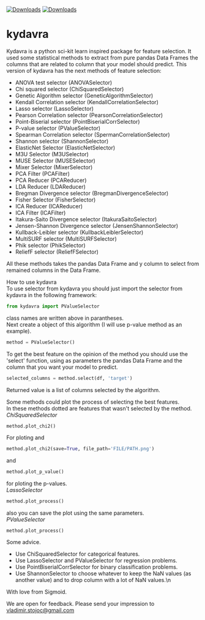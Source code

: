 [![Downloads](https://static.pepy.tech/badge/kydavra)](https://pepy.tech/project/kydavra)
[![Downloads](https://static.pepy.tech/badge/kydavra/month)](https://pepy.tech/project/kydavra)

# kydavra
Kydavra is a python sci-kit learn inspired package for feature selection. It used some statistical methods to extract from pure pandas Data Frames the columns that are related to column that your model should predict.
This version of kydavra has the next methods of feature selection:
* ANOVA test selector (ANOVASelector)
* Chi squared selector (ChiSquaredSelector)
* Genetic Algorithm selector (GeneticAlgorithmSelector)
* Kendall Correlation selector (KendallCorrelationSelector)
* Lasso selector (LassoSelector)
* Pearson Correlation selector (PearsonCorrelationSelector)
* Point-Biserial selector (PointBiserialCorrSelector)
* P-value selector (PValueSelector)
* Spearman Correlation selector (SpermanCorrelationSelector)
* Shannon selector (ShannonSelector)
* ElasticNet Selector (ElasticNetSelector)
* M3U Selector (M3USelector)
* MUSE Selector (MUSESelector)
* Mixer Selector (MixerSelector)
* PCA Filter (PCAFilter)
* PCA Reducer (PCAReducer)
* LDA Reducer (LDAReducer)
* Bregman Divergence selector (BregmanDivergenceSelector)
* Fisher Selector (FisherSelector)
* ICA Reducer (ICAReducer)
* ICA Filter (ICAFilter)
* Itakura-Saito Divergence selector (ItakuraSaitoSelector)
* Jensen-Shannon Divergence selector (JensenShannonSelector)
* Kullback-Leibler selector (KullbackLeiblerSelector)
* MultiSURF selector (MultiSURFSelector)
* Phik selector (PhikSelector)
* ReliefF selector (ReliefFSelector)

All these methods takes the pandas Data Frame and y column to select from remained columns in the Data Frame.

How to use kydavra\
To use selector from kydavra you should just import the selector from kydavra in the following framework:
```python
from kydavra import PValueSelector
```
class names are written above in parantheses.\
Next create a object of this algorithm (I will use p-value method as an example).
```python
method = PValueSelector()
```
To get the best feature on the opinion of the method you should use the 'select' function, using as parameters the pandas Data Frame and the column that you want your model to predict.
```python
selected_columns = method.select(df, 'target')
```
Returned value is a list of columns selected by the algorithm.

Some methods could plot the process of selecting the best features.\
In these methods dotted are features that wasn't selected by the method.\
*ChiSquaredSelector*
```python
method.plot_chi2()
```
For ploting and
```python
method.plot_chi2(save=True, file_path='FILE/PATH.png')
```
and
```python
method.plot_p_value()
```
for ploting the p-values.\
*LassoSelector*
```python
method.plot_process()
```
also you can save the plot using the same parameters.\
*PValueSelector*
```
method.plot_process()
```

Some advice.
* Use ChiSquaredSelector for categorical features.
* Use LassoSelector and PValueSelector for regression problems.
* Use PointBiserialCorrSelector for binary classification problems.
* Use ShannonSelector to choose whatever to keep the NaN values (as another value) and to drop column with a lot of NaN values.\n

With love from Sigmoid.

We are open for feedback. Please send your impression to vladimir.stojoc@gmail.com
